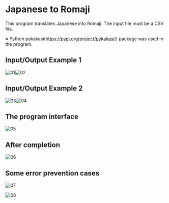 # Japanese to Romaji
This program translates Japanese into Romaji. The input file must be a CSV file.

※ Python pykakasi(https://pypi.org/project/pykakasi/) package was used in the program.

## Input/Output Example 1

![01](https://github.com/Milkyway1997/Simple-Python-Applications/assets/73594399/597ee87c-f4b7-4fcb-9152-3f0498ae4069)![02](https://github.com/Milkyway1997/Simple-Python-Applications/assets/73594399/71c73e02-8b0e-44aa-af16-7a2bb922b54a)

## Input/Output Example 2

![03](https://github.com/Milkyway1997/Simple-Python-Applications/assets/73594399/baa7c16e-57b4-4106-bdfe-89567a4683e7)![04](https://github.com/Milkyway1997/Simple-Python-Applications/assets/73594399/9ed06c2e-985d-46ca-a9b7-06b59edb6598)

## The program interface

![05](https://github.com/Milkyway1997/Simple-Python-Applications/assets/73594399/aa75df83-dcca-4f76-aa5f-4639bfa4b00d)

## After completion

![06](https://github.com/Milkyway1997/Simple-Python-Applications/assets/73594399/f7c3ba65-439e-4671-b1d0-af9c951a8438)

## Some error prevention cases

![07](https://github.com/Milkyway1997/Simple-Python-Applications/assets/73594399/9520b883-d647-4861-832c-c917eb4667a7)

![08](https://github.com/Milkyway1997/Simple-Python-Applications/assets/73594399/c7ec1b26-b55f-4a0a-9f16-8661093e6458)

